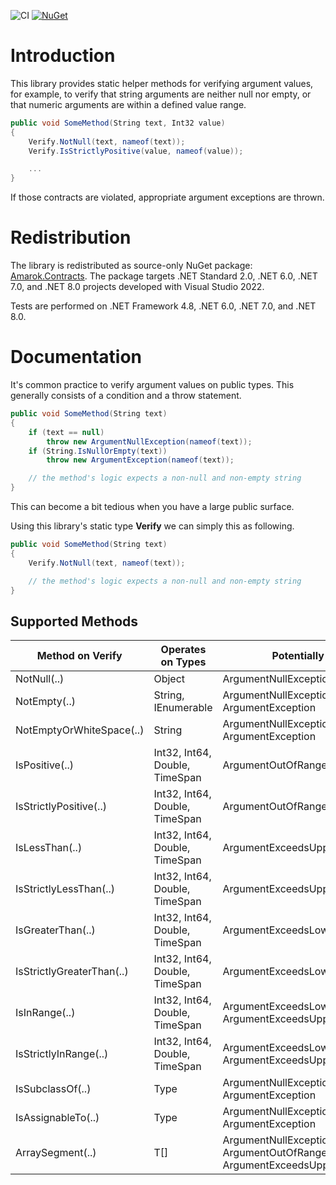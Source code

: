 ![CI](https://github.com/Amarok79/Amarok.Contracts/workflows/CI/badge.svg)
[![NuGet](https://img.shields.io/nuget/v/Amarok.Contracts.svg?logo=)](https://www.nuget.org/packages/Amarok.Contracts/)

# Introduction

This library provides static helper methods for verifying argument values, for example, to verify that string arguments
are neither null nor empty, or that numeric arguments are within a defined value range.

```cs
public void SomeMethod(String text, Int32 value)
{
    Verify.NotNull(text, nameof(text));
    Verify.IsStrictlyPositive(value, nameof(value));

    ...
}
```

If those contracts are violated, appropriate argument exceptions are thrown.

# Redistribution

The library is redistributed as source-only NuGet
package: [Amarok.Contracts](https://www.nuget.org/packages/Amarok.Contracts/). The package targets .NET Standard 2.0,
.NET 6.0, .NET 7.0, and .NET 8.0 projects developed with Visual Studio 2022.

Tests are performed on .NET Framework 4.8, .NET 6.0, .NET 7.0, and .NET 8.0.

# Documentation

It's common practice to verify argument values on public types. This generally consists of a condition and a throw
statement.

```cs
public void SomeMethod(String text)
{
    if (text == null)
        throw new ArgumentNullException(nameof(text));
    if (String.IsNullOrEmpty(text))
        throw new ArgumentException(nameof(text));

    // the method's logic expects a non-null and non-empty string
}
```

This can become a bit tedious when you have a large public surface.

Using this library's static type **Verify** we can simply this as following.

```cs
public void SomeMethod(String text)
{
    Verify.NotNull(text, nameof(text));

    // the method's logic expects a non-null and non-empty string
}
```

## Supported Methods

| Method on Verify          | Operates on Types              | Potentially throws                                                                     |
|---------------------------|--------------------------------|----------------------------------------------------------------------------------------|
| NotNull(..)               | Object                         | ArgumentNullException                                                                  |
| NotEmpty(..)              | String, IEnumerable<T>         | ArgumentNullException, ArgumentException                                               |
| NotEmptyOrWhiteSpace(..)  | String                         | ArgumentNullException, ArgumentException                                               |
| IsPositive(..)            | Int32, Int64, Double, TimeSpan | ArgumentOutOfRangeException                                                            |
| IsStrictlyPositive(..)    | Int32, Int64, Double, TimeSpan | ArgumentOutOfRangeException                                                            |
| IsLessThan(..)            | Int32, Int64, Double, TimeSpan | ArgumentExceedsUpperLimitException                                                     |
| IsStrictlyLessThan(..)    | Int32, Int64, Double, TimeSpan | ArgumentExceedsUpperLimitException                                                     |
| IsGreaterThan(..)         | Int32, Int64, Double, TimeSpan | ArgumentExceedsLowerLimitException                                                     |
| IsStrictlyGreaterThan(..) | Int32, Int64, Double, TimeSpan | ArgumentExceedsLowerLimitException                                                     |
| IsInRange(..)             | Int32, Int64, Double, TimeSpan | ArgumentExceedsLowerLimitException, ArgumentExceedsUpperLimitException                 |
| IsStrictlyInRange(..)     | Int32, Int64, Double, TimeSpan | ArgumentExceedsLowerLimitException, ArgumentExceedsUpperLimitException                 |
| IsSubclassOf(..)          | Type                           | ArgumentNullException, ArgumentException                                               |
| IsAssignableTo(..)        | Type                           | ArgumentNullException, ArgumentException                                               |
| ArraySegment(..)          | T[]                            | ArgumentNullException, ArgumentOutOfRangeException, ArgumentExceedsUpperLimitException |
